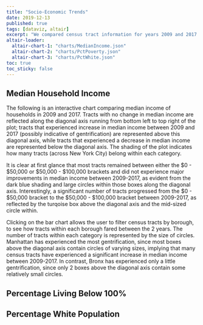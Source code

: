 ```yaml
---
title: "Socio-Economic Trends"
date: 2019-12-13
published: true
tags: [dataviz, altair]
excerpt: "We compared census tract information for years 2009 and 2017 to examine socio-economic trends in New York City. "
altair-loader: 
  altair-chart-1: "charts/MedianIncome.json"
  altair-chart-2: "charts/PctPoverty.json"
  altair-chart-3: "charts/PctWhite.json"
toc: true
toc_sticky: false
---
```


## Median Household Income

The following is an interactive chart comparing median income of households in 2009 and 2017. Tracts with no change in median income are reflected along the diagonal axis running from bottom left to top right of the plot; tracts that experienced increase in median income between 2009 and 2017 (possibly indicative of gentrification) are represented above this diagonal axis, while tracts that experienced a decrease in median income are represented below the diagonal axis. The shading of the plot indicates how many tracts (across New York City) belong within each category. 

It is clear at first glance that most tracts remained between either the $0 - $50,000 or $50,000 - $100,000 brackets and did not experience major improvements in median income between 2009-2017, as evident from the dark blue shading and large circles within those boxes along the diagonal axis. Interestingly, a significant number of tracts progressed from the $0 - $50,000 bracket to the $50,000 - $100,000 bracket between 2009-2017, as reflected by the turqoise box above the diagonal axis and the mid-sized circle within. 

Clicking on the bar chart allows the user to filter census tracts by borough, to see how tracts within each borough fared between the 2 years. The number of tracts within each category is represented by the size of circles. Manhattan has experienced the most gentrification, since most boxes above the diagonal axis contain circles of varying sizes, implying that many census tracts have experienced a significant increase in median income between 2009-2017. In contrast, Bronx has experienced only a little gentrification, since only 2 boxes above the diagonal axis contain some relatively small circles.

<div id="altair-chart-1"></div>

## Percentage Living Below 100% 

<div id="altair-chart-2"></div>

## Percentage White Population

<div id="altair-chart-3"></div>

